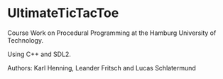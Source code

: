 # UltimateTicTacToe

Course Work on Procedural Programming at the Hamburg University of Technology.

Using C++ and SDL2.

Authors:
Karl Henning,
Leander Fritsch and
Lucas Schlatermund
